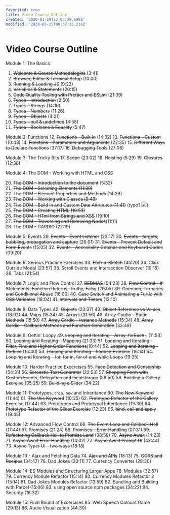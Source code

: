 ```yaml
---
favorited: true
title: Video Course Outline
created: '2020-01-19T22:03:29.689Z'
modified: '2020-05-25T00:37:35.218Z'
---
```


# Video Course Outline


Module 1: The Basics

1. ~~Welcome & Course Methodologies~~ (3:41)
2. ~~Browser, Editor & Terminal Setup~~ (10:00)
3. ~~Running & Loading JS~~ (9:22)
4. ~~Variables & Statements~~ (20:15)
5. ~~Code Quality Tooling with Prettier and ESLint~~ (21:39)
6. ~~Types - Introduction~~ (2:50)
7. ~~Types - Strings~~ (14:16)
8. ~~Types - Numbers~~ (11:26)
9. ~~Types - Objects~~ (4:01)
10. ~~Types - null & undefined~~ (4:58)
11. ~~Types - Booleans & Equality~~ (5:47)

Module 2: Functions
12. ~~Functions - Built In~~ (14:32)
13. ~~Functions - Custom~~ (10:43)
14. ~~Functons - Parameters and Arguments~~ (22:35)
15. ~~Different Ways to Declare Functions~~ (37:17)
16. ~~Debugging Tools~~ (27:06)

Module 3: The Tricky Bits
17. ~~Scope~~ (23:02)
18. ~~Hoisting~~ (5:29)
19. ~~Closures~~ (12:38)

Module 4: The DOM - Working with HTML and CSS

20. ~~The DOM - Introduction to the document~~ (5:32)
21. ~~The DOM - Selecting Elements (11:30)~~
22. ~~The DOM - Element Properties and Methods (14:29)~~
23. ~~The DOM - Working with Classes (8:48)~~
24. ~~The DOM - Build in and Custom Data Attributes (11:41)~~ (typo? ![](@attachment/Clipboard_2020-01-19-17-01-59.png))
25. ~~The DOM - Creating HTML  (19:53)~~
26. ~~The DOM - HTml from Strings and XSS~~ (19:10)
27. ~~The DOM - Traversing and Removing Nodes~~(11:11)
28. ~~The DOM - CARDIO~~ (22:19)

Module 5: Events
29. ~~Events - Event Listener~~ (23:17)
30. ~~Events - targets, bubbling, propagation and capture~~ (26:01)
31. ~~Events - Prevent Default and Form Events~~ (15:05)
32. ~~Events - Accesibility Gotchas and Keyboard Codes~~ (09:20)

Module 6: Serious Practice Exercises
33. ~~Etch-a-Sketch~~ (45:20)
34. Click Outside Modal (23:57)
35. Scroll Events and Intersection Observer (19:16)
36. Tabs (21:54)

Module 7: Logic and Flow Control
37. ~~BEDMAS~~ (04:23)
38. ~~Flow Control - If Statements, Function Returns, Truthy, Falsy~~ (29:05)
39. ~~Coercion, Ternaries and Conditional Abuse~~ (16:00)
40. ~~Case Switch and Animating a Turtle with CSS Variables~~ (18:04)
41. ~~Intervals and Timers~~ (13:10)

Module 8: Data Types
42. ~~Objects~~ (23:37)
43. ~~Object Reference vs Values~~ (18:02)
44. ~~Maps~~ (15:34)
45. ~~Arrays~~ (31:56)
46. ~~Array Cardio - Static Methods~~ (15:50)
47. ~~Array Cardio - Instance Methods~~ (15:34)
48. ~~Array Cardio - Callback Methods and Function Generation~~ (33:49)

Module 9: Gettin' Loopy
49. ~~Looping and Iterating - Array .forEach~~~ (11:53)
50. ~~Looping and Iterating - Mapping~~ (21:33)
51. ~~Looping and Iterating - Filter, Find and Higher Order Functions~~(10:44)
52. ~~Looping and Iterating - Reduce~~ (16:40)
53. ~~Looping and Iterating - Reduce Exercise~~ (16:14)
54. ~~Looping and Iterating - for, for in, for of and while Loops~~ (19:35)

Module 10: Harder Practice Excercises
55. ~~Face Detection and Censorship~~ (54:31)
56. ~~Sarcastic Text Generator~~ (22:53)
57. ~~Shopping Form with Custom Events, Delegation and localstorage~~ (58:50)
58. ~~Building a Gallery Exercise~~ (35:25)
59. ~~Building a Slider~~ (34:22)

Module 11: Prototypes, `this`, `new` and Inheritance
60. ~~The New Keyword~~ (11:44)
61. ~~The this Keyword~~ (10:35)
62. ~~Prototype Refactor of the Gallery Exercise~~ (17:44)
63. ~~Prototypes and Prototypal Inheritance~~ (19:30)
64. ~~Prototype Refactor of the Slider Exercise~~ (12:23)
65. ~~bind, call and apply~~ (19:45)

Module 12: Advanced Flow Control 
66. ~~The Event Loop and Callback Hell~~ (17:44)
67. ~~Promises~~ (21:24)
68. ~~Promises - Error Handling~~ (07:31)
69. ~~Refactoring Callback Hell to Promise Land~~ (08:59)
70. ~~Async Await~~ (14:23)
71. ~~Async Await Error Handling~~ (14:02)
72. ~~Async Await Prompt UI~~ (43:44)
73. ~~Async Typer UI - two ways~~ (18:18)

Module 13 - Ajax and Fetching Data
74. ~~Ajax and APIs~~ (18:13)
75. ~~CORS and Recipes~~ (34:47)
76. Dad Jokes (23:11)
77. Currency Converter (28:30)

Module 14: ES Modules and Structuring Larger Apps
78. Modules (32:57)
79. Currency Module Refactor (15:14)
80. Currency Modules Refactor 2 (15:14)
81. Dad Jokes Modules Refactor (13:59)
82. Bundling and Building with Parcel (15:06)
83. using open source npm packages (34:22)
84. Security (16:32)

Module 15: Final Round of Excercises
85. Web Speech Colours Game (29:13)
86. Audio Visualization (44:30)

